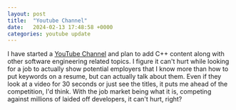 ```yaml
---
layout: post
title:  "Youtube Channel"
date:   2024-02-13 17:48:58 +0000
categories: youtube update
---
```


I have started a [YouTube Channel][youtube-channel] and plan to add C++ content along with other software engineering related topics. I figure it can't hurt while looking for a job to actually show potential employers that I know more than how to put keywords on a resume, but can actually talk about them. Even if they look at a video for 30 seconds or just see the titles, it puts me ahead of the competition, I'd think. With the job market being what it is, competing against millions of laided off developers, it can't hurt, right?

[youtube-channel]: http://youtube.com/@ChristopherPisz